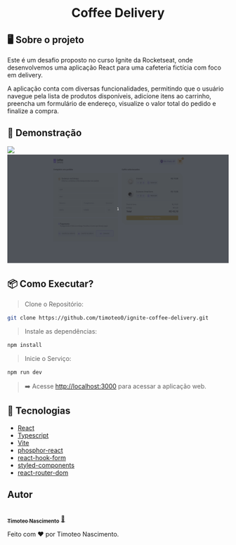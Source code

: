 <center>

# Coffee Delivery

</center>

## 🖥 Sobre o projeto

Este é um desafio proposto no curso Ignite da Rocketseat, onde desenvolvemos uma aplicação React para uma cafeteria fictícia com foco em delivery.

A aplicação conta com diversas funcionalidades, permitindo que o usuário navegue pela lista de produtos disponíveis, adicione itens ao carrinho, preencha um formulário de endereço, visualize o valor total do pedido e finalize a compra.

## 🎥 Demonstração

<img src='./src/assets/2.gif'>
<img src='./src/assets/1.gif'>

## 📦 Como Executar?

> Clone o Repositório:

```bash
git clone https://github.com/timoteo0/ignite-coffee-delivery.git
```

> Instale as dependências:

```bash
npm install
```

> Inicie o Serviço:

```bash
npm run dev
```

> ➡️ Acesse [http://localhost:3000](http://localhost:3000) para acessar a aplicação web.

## 🔨 Tecnologias

- [React](https://reactjs.org/)
- [Typescript](https://www.typescriptlang.org/)
- [Vite](https://vitejs.dev/)
- [phosphor-react](https://phosphoricons.com/)
- [react-hook-form](https://react-hook-form.com/)
- [styled-components](https://styled-components.com/)
- [react-router-dom](https://reactrouter.com/en/main)

## Autor

<a href="https://github.com/timoteo0">
 <img style="" src="https://github.com/timoteo0.png" width="100px;" alt=""/>
 <br />
 <sub><b>Timoteo Nascimento</b></sub></a> <a href="https://github.com/timoteo0" title="Rocketseat">🚀</a>

Feito com ❤️ por Timoteo Nascimento.
